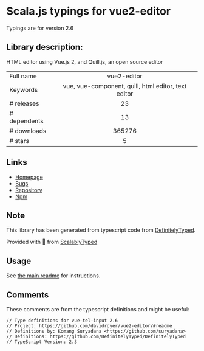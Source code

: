 
# Scala.js typings for vue2-editor

Typings are for version 2.6

## Library description:
HTML editor using Vue.js 2, and Quill.js, an open source editor

|                    |                 |
| ------------------ | :-------------: |
| Full name          | vue2-editor |
| Keywords           | vue, vue-component, quill, html editor, text editor |
| # releases         | 23 |
| # dependents       | 13 |
| # downloads        | 365276 |
| # stars            | 5 |

## Links
- [Homepage](https://github.com/davidroyer/vue2-editor#readme)
- [Bugs](https://github.com/davidroyer/vue2-editor/issues)
- [Repository](https://github.com/davidroyer/vue2-editor)
- [Npm](https://www.npmjs.com/package/vue2-editor)
    


## Note
This library has been generated from typescript code from [DefinitelyTyped](https://definitelytyped.org).

Provided with :purple_heart: from [ScalablyTyped](https://github.com/oyvindberg/ScalablyTyped)

## Usage
See [the main readme](../../readme.md) for instructions.

## Comments

These comments are from the typescript definitions and might be useful:
```
// Type definitions for vue-tel-input 2.6
// Project: https://github.com/davidroyer/vue2-editor/#readme
// Definitions by: Komang Suryadana <https://github.com/suryadana>
// Definitions: https://github.com/DefinitelyTyped/DefinitelyTyped
// TypeScript Version: 2.3

```

